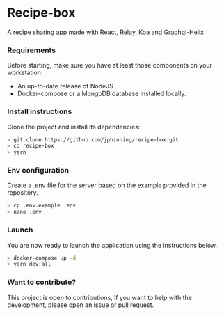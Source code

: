 # Recipe-box

A recipe sharing app made with React, Relay, Koa and Graphql-Helix

### Requirements

Before starting, make sure you have at least those components on your workstation:

- An up-to-date release of NodeJS
- Docker-compose or a MongoDB database installed locally.

### Install instructions

Clone the project and install its dependencies:

```bash
> git clone https://github.com/jphinning/recipe-box.git
> cd recipe-box
> yarn
```

### Env configuration

Create a .env file for the server based on the example provided in the repository.

```bash
> cp .env.example .env
> nano .env
```

### Launch

You are now ready to launch the application using the instructions below.

```bash
> docker-compose up -d
> yarn dev:all
```

### Want to contribute?

This project is open to contributions, if you want to help with the development, please open an issue or pull request.
